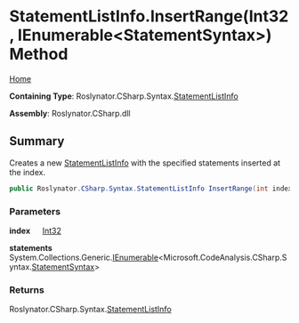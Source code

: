 # StatementListInfo\.InsertRange\(Int32, IEnumerable\<StatementSyntax>\) Method

[Home](../../../../../README.md)

**Containing Type**: Roslynator\.CSharp\.Syntax\.[StatementListInfo](../README.md)

**Assembly**: Roslynator\.CSharp\.dll

## Summary

Creates a new [StatementListInfo](../README.md) with the specified statements inserted at the index\.

```csharp
public Roslynator.CSharp.Syntax.StatementListInfo InsertRange(int index, System.Collections.Generic.IEnumerable<Microsoft.CodeAnalysis.CSharp.Syntax.StatementSyntax> statements)
```

### Parameters

**index** &emsp; [Int32](https://docs.microsoft.com/en-us/dotnet/api/system.int32)

**statements** &emsp; System\.Collections\.Generic\.[IEnumerable](https://docs.microsoft.com/en-us/dotnet/api/system.collections.generic.ienumerable-1)\<Microsoft\.CodeAnalysis\.CSharp\.Syntax\.[StatementSyntax](https://docs.microsoft.com/en-us/dotnet/api/microsoft.codeanalysis.csharp.syntax.statementsyntax)>

### Returns

Roslynator\.CSharp\.Syntax\.[StatementListInfo](../README.md)

